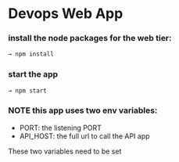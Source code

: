 # Devops Web App

### install the node packages for the web tier:

```sh
→ npm install
```

### start the app

```sh
→ npm start
```

### NOTE this app uses two env variables:

- PORT: the listening PORT
- API_HOST: the full url to call the API app

These two variables need to be set

